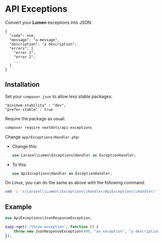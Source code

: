 # API Exceptions

Convert your **Lumen** exceptions into JSON:

    {
      "code": nnn,
      "message": "a message",
      "description": "a description",
      "errors": [
        "error 1",
        "error 2",
        ...
      ]
    }

## Installation

Set your `composer.json` to allow less stable packages:

    "minimum-stability" : "dev",  
    "prefer-stable" : true

Require the package as usual:

```bash
composer require nextdots/api-exceptions
```

Change `app/Exceptions/Handler.php`:

- Change this:

    ```php
    use Laravel\Lumen\Exceptions\Handler as ExceptionHandler;
    ```

- To this:

    ```php
    use ApiExceptions\Handler as ExceptionHandler;
    ```

On Linux, you can do the same as above with the following command:

```bash
sed -i 's/Laravel\\Lumen\\Exceptions\\Handler/ApiExceptions\\Handler/' app/Exceptions/Handler.php
```

## Example

```php
use ApiExceptions\JsonResponseException;

$app->get('/throw-exception', function () {
    throw new JsonResponseException(400, "an exception", "a description");
});
```
